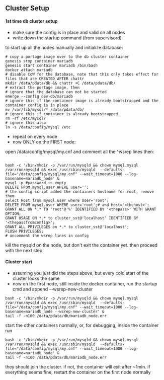 ## Cluster Setup

#### 1st time db cluster setup

- make sure the config is in place and valid on all nodes
- write down the startup command (from supervisord)

to start up all the nodes manually and initialize database:


```
# copy a portage image over to the db cluster container
genesis stop container mariadb
genesis start container mariadb /bin/bash
docker attach mariadb
# disable CoW for the database, note that this only takes effect for files that are CREATED AFTER chattr
mkdir /data/pdata/db && chattr +C /data/pdata/db/
# extract the portage image, then
# ignore that the database can not be started
emerge --config dev-db/mariadb
# ignore this if the container image is already bootstrapped and the container config is in place
mv /var/lib/mysql/* /data/pdata/db/
# ignore this if container is already bootstrapped
rm -rf /etc/mysql/
# ignore this also
ln -s /data/config/mysql /etc
```

- repeat on every node
- now ONLY on the FIRST node:

open /data/config/mysql/my.cnf and comment all the ^wsrep lines
then:


```

bash -c '/bin/mkdir -p /var/run/mysqld && chown mysql.mysql /var/run/mysqld && exec /usr/sbin/mysqld  --defaults-file="/data/config/mysql/my.cnf" --wait_timeout=1000 --log-basename=mariadb_node' &
mysql -p #password is empty
DELETE FROM mysql.user WHERE user='';
# the config script added the containers hostname for root, remove them
select Host from mysql.user where User='root';
DELETE FROM mysql.user WHERE user='root';# and Host='<thehost>';
GRANT ALL ON *.* TO 'root'@'%' IDENTIFIED BY '<thepass>' WITH GRANT OPTION;
GRANT USAGE ON *.* to cluster_sst@'localhost' IDENTIFIED BY '<thepassfromconfig>';
GRANT ALL PRIVILEGES on *.* to cluster_sst@'localhost';
FLUSH PRIVILEGES;
# uncomment the wsrep lines in config
```

kill the mysqld on the node, but don't exit the container yet.
then proceed with the next step


#### Cluster start

- assuming you just did the steps above, but every cold start of the cluster looks the same
- now on the first node, still inside the docker container, run the startup cmd and append --wsrep-new-cluster

```
bash -c '/bin/mkdir -p /var/run/mysqld && chown mysql.mysql /var/run/mysqld && exec /usr/sbin/mysqld  --defaults-file="/data/config/mysql/my.cnf" --wait_timeout=1000 --log-basename=mariadb_node --wsrep-new-cluster' &
tail -f -n100 /data/pdata/db/mariadb_node.err
```

start the other containers normally, or, for debugging, inside the container run

```
bash -c '/bin/mkdir -p /var/run/mysqld && chown mysql.mysql /var/run/mysqld && exec /usr/sbin/mysqld  --defaults-file="/data/config/mysql/my.cnf" --wait_timeout=1000 --log-basename=mariadb_node' &
tail -f -n100 /data/pdata/db/mariadb_node.err
``` 

they should join the cluster. if not, the container will exit after ~1min.
if everything seems fine, restart the container on the first node normally

